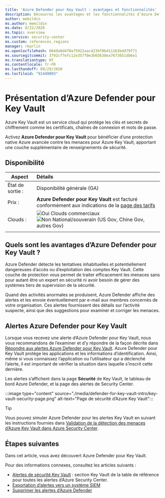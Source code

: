 ```yaml
---
title: 'Azure Defender pour Key Vault : avantages et fonctionnalités'
description: Découvrez les avantages et les fonctionnalités d’Azure Defender pour Key Vault.
author: memildin
ms.author: memildin
ms.date: 9/22/2020
ms.topic: overview
ms.service: security-center
ms.custom: references_regions
manager: rkarlin
ms.openlocfilehash: 6649a8d470a75922aac423bf0b411163bdd79f71
ms.sourcegitcommit: 3792cf7efc12e357f0e3b65638ea7673651db6e1
ms.translationtype: HT
ms.contentlocale: fr-FR
ms.lasthandoff: 09/29/2020
ms.locfileid: "91449093"
---
```

# <a name="introduction-to-azure-defender-for-key-vault"></a>Présentation d’Azure Defender pour Key Vault

Azure Key Vault est un service cloud qui protège les clés et secrets de chiffrement comme les certificats, chaînes de connexion et mots de passe. 

Activez **Azure Defender pour Key Vault** pour bénéficier d’une protection native Azure avancée contre les menaces pour Azure Key Vault, apportant une couche supplémentaire de renseignements de sécurité. 

## <a name="availability"></a>Disponibilité

|Aspect|Détails|
|----|:----|
|État de sortie :|Disponibilité générale (GA)|
|Prix :|**Azure Defender pour Key Vault** est facturé conformément aux indications de la [page des tarifs](security-center-pricing.md)|
|Clouds :|![Oui](./media/icons/yes-icon.png) Clouds commerciaux<br>![Non](./media/icons/no-icon.png) National/souverain (US Gov, Chine Gov, autres Gov)|
|||

## <a name="what-are-the-benefits-of-azure-defender-for-key-vault"></a>Quels sont les avantages d’Azure Defender pour Key Vault ?

Azure Defender détecte les tentatives inhabituelles et potentiellement dangereuses d’accès ou d’exploitation des comptes Key Vault. Cette couche de protection vous permet de traiter efficacement les menaces sans pour autant être un expert en sécurité ni avoir besoin de gérer des systèmes tiers de supervision de la sécurité.  

Quand des activités anormales se produisent, Azure Defender affiche des alertes et les envoie éventuellement par e-mail aux membres concernés de votre organisation. Ces alertes fournissent des détails sur l’activité suspecte, ainsi que des suggestions pour examiner et corriger les menaces. 

## <a name="azure-defender-for-key-vault-alerts"></a>Alertes Azure Defender pour Key Vault
Lorsque vous recevez une alerte d’Azure Defender pour Key Vault, nous vous recommandons de l’examiner et d’y répondre de la façon décrite dans [Répondre aux alertes Azure Defender pour Key Vault](defender-for-key-vault-usage.md). Azure Defender pour Key Vault protège les applications et les informations d’identification. Ainsi, même si vous connaissez l’application ou l’utilisateur qui a déclenché l’alerte, il est important de vérifier la situation dans laquelle s’inscrit cette dernière.

Les alertes s’affichent dans la page **Sécurité** de Key Vault, le tableau de bord Azure Defender, et la page des alertes de Security Center.

:::image type="content" source="./media/defender-for-key-vault-intro/key-vault-security-page.png" alt-text="Page de sécurité d’Azure Key Vault":::


> [!TIP]
> Vous pouvez simuler Azure Defender pour les alertes Key Vault en suivant les instructions fournies dans [Validation de la détection des menaces d’Azure Key Vault dans Azure Security Center](https://techcommunity.microsoft.com/t5/azure-security-center/validating-azure-key-vault-threat-detection-in-azure-security/ba-p/1220336).


## <a name="next-steps"></a>Étapes suivantes

Dans cet article, vous avez découvert Azure Defender pour Key Vault.

Pour des informations connexes, consultez les articles suivants : 

- [Alertes de sécurité Key Vault](alerts-reference.md#alerts-azurekv) : section Key Vault de la table de référence pour toutes les alertes d’Azure Security Center.
- [Exportation d’alertes vers un système SIEM](continuous-export.md)
- [Supprimer les alertes d’Azure Defender](alerts-suppression-rules.md)